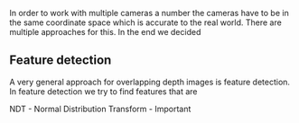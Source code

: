 In order to work with multiple cameras a number the cameras have to be in the same coordinate space which is accurate to the real world. There are multiple approaches for this. In the end we decided 

## Feature detection

A very general approach for overlapping depth images is feature detection. In feature detection we try to find features that are 

NDT - Normal Distribution Transform - Important